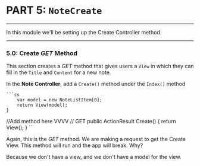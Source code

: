 # PART 5: `NoteCreate`
---
In this module we'll be setting up the Create Controller method.

<hr />

### 5.0: Create *GET* Method
This section creates a *GET* method that gives users a `View` in which they can fill in the `Title` and `Content` for a new note.

In the **Note Controller**, add a `Create()` method under the `Index()` method

    ```cs
        var model = new NoteListItem[0];
        return View(model);
    }
//Add method here VVVV
    // GET
    public ActionResult Create()
    {
        return View();
    }
    ```

Again, this is the *GET* method. We are making a request to get the Create View. This method will run and the app will break. Why?

Because we don't have a view, and we don't have a model for the view.

